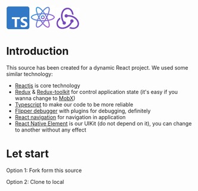 ![plot](./readme/images/typescript.png) ![plot](./readme/images/react.png) ![plot](./readme/images/redux-tool.png)

# Introduction

This source has been created for a dynamic React project. We used some similar technology:

- [Reactjs](http://dev.nodeca.com) is core technology
- [Redux](http://dev.nodeca.com) & [Redux-toolkit](http://dev.nodeca.com) for control application state (it's easy if you wanna change to [MobX](http://dev.nodeca.com))
- [Typescript](http://dev.nodeca.com) to make our code to be more reliable
- [Flipper debugger](http://dev.nodeca.com) with plugins for debugging, definitely
- [React navigation](http://dev.nodeca.com) for navigation in application
- [React Native Element](http://dev.nodeca.com) is our UIKit (do not depend on it), you can change to another without any effect

# Let start

Option 1: Fork form this source

Option 2: Clone to local
